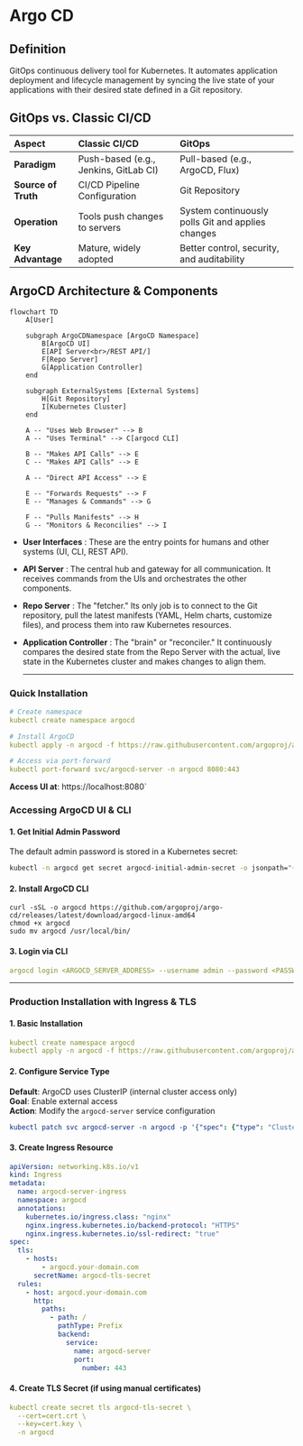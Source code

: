 # Argo CD

## Definition
GitOps continuous delivery tool for Kubernetes. It automates application deployment and lifecycle management by syncing the live state of your applications with their desired state defined in a Git repository.


## GitOps vs. Classic CI/CD

| Aspect | Classic CI/CD | GitOps |
| :--- | :--- | :--- |
| **Paradigm** | Push-based (e.g., Jenkins, GitLab CI) | Pull-based (e.g., ArgoCD, Flux) |
| **Source of Truth** | CI/CD Pipeline Configuration | Git Repository |
| **Operation** | Tools push changes to servers | System continuously polls Git and applies changes |
| **Key Advantage** | Mature, widely adopted | Better control, security, and auditability |

## ArgoCD Architecture & Components
```mermaid
flowchart TD
    A[User]
    
    subgraph ArgoCDNamespace [ArgoCD Namespace]
        B[ArgoCD UI]
        E[API Server<br>/REST API/]
        F[Repo Server]
        G[Application Controller]
    end

    subgraph ExternalSystems [External Systems]
        H[Git Repository]
        I[Kubernetes Cluster]
    end

    A -- "Uses Web Browser" --> B
    A -- "Uses Terminal" --> C[argocd CLI]
    
    B -- "Makes API Calls" --> E
    C -- "Makes API Calls" --> E
    
    A -- "Direct API Access" --> E

    E -- "Forwards Requests" --> F
    E -- "Manages & Commands" --> G
    
    F -- "Pulls Manifests" --> H
    G -- "Monitors & Reconcilies" --> I
```


- **User Interfaces** : These are the entry points for humans and other systems (UI, CLI, REST API).

- **API Server** : The central hub and gateway for all communication. It receives commands from the UIs and orchestrates the other components.

- **Repo Server** : The "fetcher." Its only job is to connect to the Git repository, pull the latest manifests (YAML, Helm charts, customize files), and process them into raw Kubernetes resources.

- **Application Controller** : The "brain" or "reconciler." It continuously compares the desired state from the Repo Server with the actual, live state in the Kubernetes cluster and makes changes to align them.

  ---

### Quick Installation
```yaml
# Create namespace
kubectl create namespace argocd

# Install ArgoCD
kubectl apply -n argocd -f https://raw.githubusercontent.com/argoproj/argo-cd/stable/manifests/install.yaml

# Access via port-forward
kubectl port-forward svc/argocd-server -n argocd 8080:443
```

**Access UI at**: https://localhost:8080`

### Accessing ArgoCD UI & CLI

#### 1. Get Initial Admin Password
The default admin password is stored in a Kubernetes secret:
```bash
kubectl -n argocd get secret argocd-initial-admin-secret -o jsonpath="{.data.password}" | base64 -d && echo
```

#### 2. Install ArgoCD CLI
```
curl -sSL -o argocd https://github.com/argoproj/argo-cd/releases/latest/download/argocd-linux-amd64
chmod +x argocd
sudo mv argocd /usr/local/bin/
```
#### 3. Login via CLI
```yaml
argocd login <ARGOCD_SERVER_ADDRESS> --username admin --password <PASSWORD>
```
---

### Production Installation with Ingress & TLS
#### 1. Basic Installation
```yaml
kubectl create namespace argocd
kubectl apply -n argocd -f https://raw.githubusercontent.com/argoproj/argo-cd/stable/manifests/install.yaml
```
#### 2. Configure Service Type
**Default**: ArgoCD uses ClusterIP (internal cluster access only)  
**Goal**: Enable external access  
**Action**: Modify the `argocd-server` service configuration
```yaml
kubectl patch svc argocd-server -n argocd -p '{"spec": {"type": "ClusterIP"}}'
```
#### 3. Create Ingress Resource
```yaml
apiVersion: networking.k8s.io/v1
kind: Ingress
metadata:
  name: argocd-server-ingress
  namespace: argocd
  annotations:
    kubernetes.io/ingress.class: "nginx"
    nginx.ingress.kubernetes.io/backend-protocol: "HTTPS"
    nginx.ingress.kubernetes.io/ssl-redirect: "true"
spec:
  tls:
    - hosts:
        - argocd.your-domain.com
      secretName: argocd-tls-secret
  rules:
    - host: argocd.your-domain.com
      http:
        paths:
          - path: /
            pathType: Prefix
            backend:
              service:
                name: argocd-server
                port:
                  number: 443
```
#### 4. Create TLS Secret (if using manual certificates)
```yaml
kubectl create secret tls argocd-tls-secret \
  --cert=cert.crt \
  --key=cert.key \
  -n argocd
```
